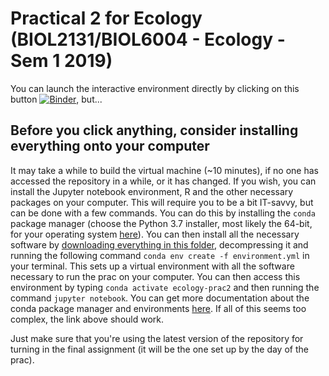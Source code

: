 # Practical 2 for Ecology (BIOL2131/BIOL6004 - Ecology - Sem 1 2019)

You can launch the interactive environment directly by clicking on this button [![Binder](https://mybinder.org/badge_logo.svg)](https://mybinder.org/v2/gh/mikheyev/ecology-pracs/master), but...
## Before you click anything, consider installing everything onto your computer
It may take a while to build the virtual machine (~10 minutes), if no one has accessed the repository in a while, or it has changed. If you wish, you can install the Jupyter notebook environment, R and the other necessary packages on your computer. This will require you to be a bit IT-savvy, but can be done with a few commands. You can do this by installing the `conda` package manager (choose the Python 3.7 installer, most likely the 64-bit, for your operating system [here](https://conda.io/en/latest/miniconda.html)). You can then install all the necessary software by [downloading everything in this folder](https://github.com/mikheyev/ecology-prac2/archive/master.zip), decompressing it and running the following command `conda env create -f environment.yml` in your terminal. This sets up a virtual environment with all the software necessary to run the prac on your computer. You can then access this environment by typing `conda activate ecology-prac2` and then running the command `jupyter notebook`.
You can get more documentation about the conda package manager and environments [here](https://docs.conda.io/projects/conda/en/latest/user-guide/tasks/manage-environments.html). If all of this seems too complex, the link above should work.

Just make sure that you're using the latest version of the repository for turning in the final assignment (it will be the one set up by the day of the prac).
